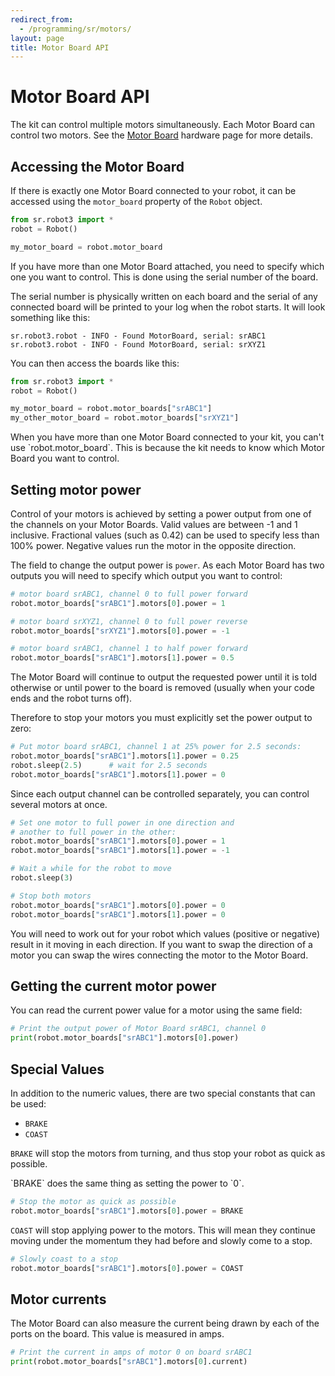 ```yaml
---
redirect_from:
  - /programming/sr/motors/
layout: page
title: Motor Board API
---
```


Motor Board API
===============

The kit can control multiple motors simultaneously.
Each Motor Board can control two motors.
See the [Motor Board](/docs/kit/motor_board) hardware page for more details.


Accessing the Motor Board
-------------------------

If there is exactly one Motor Board connected to your robot, it can be accessed using the `motor_board` property of the `Robot` object.

~~~~~ python
from sr.robot3 import *
robot = Robot()

my_motor_board = robot.motor_board
~~~~~

If you have more than one Motor Board attached, you need to specify which one you want to control.
This is done using the serial number of the board.

The serial number is physically written on each board and the serial of any connected board will be printed to your log when the robot starts.
It will look something like this:

~~~~~ not-code
sr.robot3.robot - INFO - Found MotorBoard, serial: srABC1
sr.robot3.robot - INFO - Found MotorBoard, serial: srXYZ1
~~~~~

You can then access the boards like this:

~~~~~ python
from sr.robot3 import *
robot = Robot()

my_motor_board = robot.motor_boards["srABC1"]
my_other_motor_board = robot.motor_boards["srXYZ1"]
~~~~~

<div class="warning" markdown="1">
  When you have more than one Motor Board connected to your kit, you can't use `robot.motor_board`.
  This is because the kit needs to know which Motor Board you want to control.
</div>


Setting motor power
-------------------

Control of your motors is achieved by setting a power output from one of the channels on your Motor Boards.
Valid values are between -1 and 1 inclusive.
Fractional values (such as 0.42) can be used to specify less than 100% power.
Negative values run the motor in the opposite direction.

The field to change the output power is `power`. As each Motor Board has two
outputs you will need to specify which output you want to control:

~~~~~ python
# motor board srABC1, channel 0 to full power forward
robot.motor_boards["srABC1"].motors[0].power = 1

# motor board srXYZ1, channel 0 to full power reverse
robot.motor_boards["srXYZ1"].motors[0].power = -1

# motor board srABC1, channel 1 to half power forward
robot.motor_boards["srABC1"].motors[1].power = 0.5
~~~~~

The Motor Board will continue to output the requested power until it is told
otherwise or until power to the board is removed (usually when your code ends and the robot turns
off).

Therefore to stop your motors you must explicitly set the power output to zero:

~~~~~ python
# Put motor board srABC1, channel 1 at 25% power for 2.5 seconds:
robot.motor_boards["srABC1"].motors[1].power = 0.25
robot.sleep(2.5)      # wait for 2.5 seconds
robot.motor_boards["srABC1"].motors[1].power = 0
~~~~~

Since each output channel can be controlled separately, you can control several
motors at once.

~~~~~ python
# Set one motor to full power in one direction and
# another to full power in the other:
robot.motor_boards["srABC1"].motors[0].power = 1
robot.motor_boards["srABC1"].motors[1].power = -1

# Wait a while for the robot to move
robot.sleep(3)

# Stop both motors
robot.motor_boards["srABC1"].motors[0].power = 0
robot.motor_boards["srABC1"].motors[1].power = 0
~~~~~

<div class="info" markdown="1">
  You will need to work out for your robot which values (positive or negative) result in it moving in each direction.
  If you want to swap the direction of a motor you can swap the wires connecting the motor to the Motor Board.
</div>


Getting the current motor power
-------------------------------

You can read the current power value for a motor using the same field:

~~~~~ python
# Print the output power of Motor Board srABC1, channel 0
print(robot.motor_boards["srABC1"].motors[0].power)
~~~~~


Special Values
--------------

In addition to the numeric values, there are two special constants that can be used:
- `BRAKE`
- `COAST`

`BRAKE` will stop the motors from turning, and thus stop your robot as quick as possible.

<div class="info" markdown="1">
  `BRAKE` does the same thing as setting the power to `0`.
</div>

~~~~~ python
# Stop the motor as quick as possible
robot.motor_boards["srABC1"].motors[0].power = BRAKE
~~~~~

`COAST` will stop applying power to the motors.
This will mean they continue moving under the momentum they had before and slowly come to a stop.

~~~~~ python
# Slowly coast to a stop
robot.motor_boards["srABC1"].motors[0].power = COAST
~~~~~


Motor currents
--------------

The Motor Board can also measure the current being drawn by each of the ports on the board.
This value is measured in amps.

~~~~~ python
# Print the current in amps of motor 0 on board srABC1
print(robot.motor_boards["srABC1"].motors[0].current)
~~~~~
